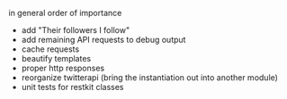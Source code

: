 in general order of importance
   * add "Their followers I follow"
   * add remaining API requests to debug output
   * cache requests
   * beautify templates
   * proper http responses
   * reorganize twitterapi (bring the instantiation out into another module)
   * unit tests for restkit classes
